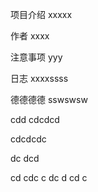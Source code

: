 项目介绍
xxxxx

作者
xxxx

注意事项
yyy

日志
xxxxssss

德德德德
sswswsw


cdd
cdcdcd

cdcdcdc

dc
dcd

cd
cdc
c
dc
d
cd
c
